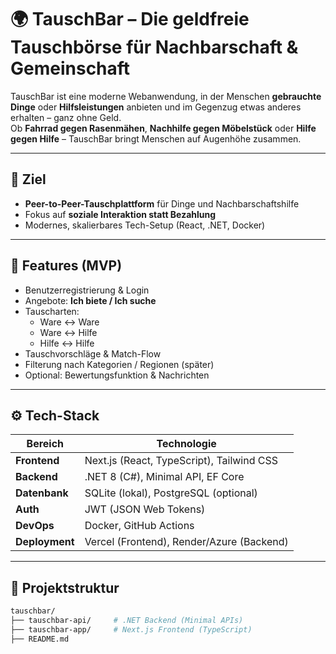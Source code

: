 # 🌍 TauschBar – Die geldfreie Tauschbörse für Nachbarschaft & Gemeinschaft

TauschBar ist eine moderne Webanwendung, in der Menschen **gebrauchte Dinge** oder **Hilfsleistungen** anbieten und im Gegenzug etwas anderes erhalten – ganz ohne Geld.  
Ob **Fahrrad gegen Rasenmähen**, **Nachhilfe gegen Möbelstück** oder **Hilfe gegen Hilfe** – TauschBar bringt Menschen auf Augenhöhe zusammen.

---

## 🚀 Ziel
- **Peer-to-Peer-Tauschplattform** für Dinge und Nachbarschaftshilfe
- Fokus auf **soziale Interaktion statt Bezahlung**
- Modernes, skalierbares Tech-Setup (React, .NET, Docker)

---

## 🧩 Features (MVP)
- Benutzerregistrierung & Login
- Angebote: **Ich biete / Ich suche**
- Tauscharten:  
  - Ware ↔ Ware  
  - Ware ↔ Hilfe  
  - Hilfe ↔ Hilfe
- Tauschvorschläge & Match-Flow
- Filterung nach Kategorien / Regionen (später)
- Optional: Bewertungsfunktion & Nachrichten

---

## ⚙️ Tech-Stack

| Bereich       | Technologie                  |
|---------------|------------------------------|
| **Frontend**  | Next.js (React, TypeScript), Tailwind CSS |
| **Backend**   | .NET 8 (C#), Minimal API, EF Core |
| **Datenbank** | SQLite (lokal), PostgreSQL (optional) |
| **Auth**      | JWT (JSON Web Tokens) |
| **DevOps**    | Docker, GitHub Actions |
| **Deployment**| Vercel (Frontend), Render/Azure (Backend) |

---

## 📁 Projektstruktur

```bash
tauschbar/
├── tauschbar-api/     # .NET Backend (Minimal APIs)
├── tauschbar-app/     # Next.js Frontend (TypeScript)
├── README.md


